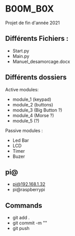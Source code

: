 ﻿# B00M_B0X 
Projet de fin d'année 2021 

## Différents Fichiers :
- Start.py
- Main.py
- Manuel_desamorcage.docx


## Différents dossiers
Active modules:
- module_1 (keypad)
- module_2 (buttons)
- module_3 (Big Button ?)
- module_4 (Morse ?)
- module_5 (?)

Passive modules :
- Led Bar
- LCD
- Timer
- Buzer

## pi@
- pi@192.168.1.32
- pi@raspberrypi

## Commands
- git add .
- git commit -m ""
- git push